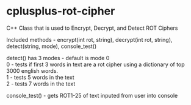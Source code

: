 # cplusplus-rot-cipher  
C++ Class that is used to Encrypt, Decrypt, and Detect ROT Ciphers  

Included methods - encrypt(int rot, string), decrypt(int rot, string), detect(string, mode), console_test()  

detect() has 3 modes - default is mode 0  
0 - tests if first 3 words in text are a rot cipher using a dictionary of top 3000 english words.  
1 - tests 5 words in the text  
2 - tests 7 words in the text  

console_test() - gets ROT1-25 of text inputed from user into console  
